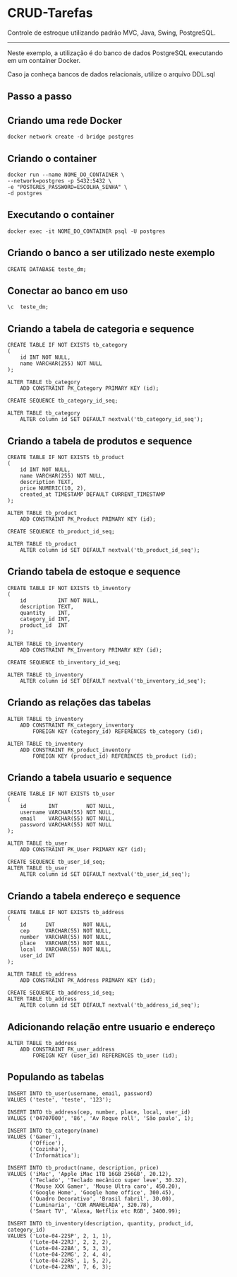 # CRUD-Tarefas

Controle de estroque utilizando padrão MVC, Java, Swing, PostgreSQL.

---

Neste exemplo, a utilização é do banco de dados PostgreSQL executando em um container Docker.

Caso ja conheça bancos de dados relacionais, utilize o arquivo DDL.sql

## Passo a passo

## Criando uma rede Docker

```
docker network create -d bridge postgres
```

## Criando o container

```
docker run --name NOME_DO_CONTAINER \
--network=postgres -p 5432:5432 \
-e "POSTGRES_PASSWORD=ESCOLHA_SENHA" \
-d postgres
```

## Executando o container

```
docker exec -it NOME_DO_CONTAINER psql -U postgres
```

## Criando o banco a ser utilizado neste exemplo

```
CREATE DATABASE teste_dm;
```

## Conectar ao banco em uso

```
\c  teste_dm;
```

## Criando a tabela de categoria e sequence

```
CREATE TABLE IF NOT EXISTS tb_category
(
    id INT NOT NULL,
    name VARCHAR(255) NOT NULL
);

ALTER TABLE tb_category
    ADD CONSTRAINT PK_Category PRIMARY KEY (id);

CREATE SEQUENCE tb_category_id_seq;

ALTER TABLE tb_category
    ALTER column id SET DEFAULT nextval('tb_category_id_seq');
```

## Criando a tabela de produtos e sequence

```
CREATE TABLE IF NOT EXISTS tb_product
(
    id INT NOT NULL,
    name VARCHAR(255) NOT NULL,
    description TEXT,
    price NUMERIC(10, 2),
    created_at TIMESTAMP DEFAULT CURRENT_TIMESTAMP
);

ALTER TABLE tb_product
    ADD CONSTRAINT PK_Product PRIMARY KEY (id);

CREATE SEQUENCE tb_product_id_seq;

ALTER TABLE tb_product
    ALTER column id SET DEFAULT nextval('tb_product_id_seq');
```

## Criando tabela de estoque e sequence

```
CREATE TABLE IF NOT EXISTS tb_inventory
(
    id          INT NOT NULL,
    description TEXT,
    quantity    INT,
    category_id INT,
    product_id  INT
);

ALTER TABLE tb_inventory
    ADD CONSTRAINT PK_Inventory PRIMARY KEY (id);

CREATE SEQUENCE tb_inventory_id_seq;

ALTER TABLE tb_inventory
    ALTER column id SET DEFAULT nextval('tb_inventory_id_seq');
```

## Criando as relações das tabelas

```
ALTER TABLE tb_inventory
    ADD CONSTRAINT FK_category_inventory
        FOREIGN KEY (category_id) REFERENCES tb_category (id);

ALTER TABLE tb_inventory
    ADD CONSTRAINT FK_product_inventory
        FOREIGN KEY (product_id) REFERENCES tb_product (id);
```

## Criando a tabela usuario e sequence

```
CREATE TABLE IF NOT EXISTS tb_user
(
    id       INT         NOT NULL,
    username VARCHAR(55) NOT NULL,
    email    VARCHAR(55) NOT NULL,
    password VARCHAR(55) NOT NULL
);

ALTER TABLE tb_user
    ADD CONSTRAINT PK_User PRIMARY KEY (id);

CREATE SEQUENCE tb_user_id_seq;
ALTER TABLE tb_user
    ALTER column id SET DEFAULT nextval('tb_user_id_seq');
```

## Criando a tabela endereço e sequence

```
CREATE TABLE IF NOT EXISTS tb_address
(
    id      INT         NOT NULL,
    cep     VARCHAR(55) NOT NULL,
    number  VARCHAR(55) NOT NULL,
    place   VARCHAR(55) NOT NULL,
    local   VARCHAR(55) NOT NULL,
    user_id INT
);

ALTER TABLE tb_address
    ADD CONSTRAINT PK_Address PRIMARY KEY (id);

CREATE SEQUENCE tb_address_id_seq;
ALTER TABLE tb_address
    ALTER column id SET DEFAULT nextval('tb_address_id_seq');
```

## Adicionando relação entre usuario e endereço

```
ALTER TABLE tb_address
    ADD CONSTRAINT FK_user_address
        FOREIGN KEY (user_id) REFERENCES tb_user (id);
```

## Populando as tabelas

```
INSERT INTO tb_user(username, email, password)
VALUES ('teste', 'teste', '123');

INSERT INTO tb_address(cep, number, place, local, user_id)
VALUES ('04707000', '86', 'Av Roque roll', 'São paulo', 1);

INSERT INTO tb_category(name)
VALUES ('Gamer'),
       ('Office'),
       ('Cozinha'),
       ('Informática');

INSERT INTO tb_product(name, description, price)
VALUES ('iMac', 'Apple iMac 1TB 16GB 256GB', 20.12),
       ('Teclado', 'Teclado mecânico super leve', 30.32),
       ('Mouse XXX Gamer', 'Mouse Ultra caro', 450.20),
       ('Google Home', 'Google home office', 300.45),
       ('Quadro Decorativo', 'Brasil fabril', 30.00),
       ('Luminaria', 'COR AMARELADA', 320.78),
       ('Smart TV', 'Alexa, Netflix etc RGB', 3400.99);

INSERT INTO tb_inventory(description, quantity, product_id, category_id)
VALUES ('Lote-04-22SP', 2, 1, 1),
       ('Lote-04-22RJ', 2, 2, 2),
       ('Lote-04-22BA', 5, 3, 3),
       ('Lote-04-22MG', 2, 4, 4),
       ('Lote-04-22RS', 1, 5, 2),
       ('Lote-04-22RN', 7, 6, 3);
```
